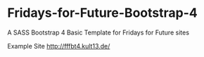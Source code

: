 # Fridays-for-Future-Bootstrap-4
A SASS Bootstrap 4 Basic Template for Fridays for Future sites


Example Site
http://fffbt4.kult13.de/
